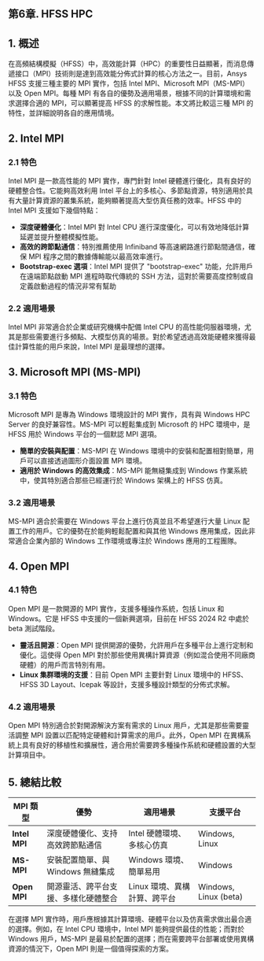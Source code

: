 第6章. HFSS HPC
---
## 1. 概述

在高頻結構模擬（HFSS）中，高效能計算（HPC）的重要性日益顯著，而消息傳遞接口（MPI）技術則是達到高效能分佈式計算的核心方法之一。目前，Ansys HFSS 支援三種主要的 MPI 實作，包括 Intel MPI、Microsoft MPI（MS-MPI）以及 Open MPI。每種 MPI 有各自的優勢及適用場景，根據不同的計算環境和需求選擇合適的 MPI，可以顯著提高 HFSS 的求解性能。本文將比較這三種 MPI 的特性，並詳細說明各自的應用情境。

## 2. Intel MPI

### 2.1 特色
Intel MPI 是一款高性能的 MPI 實作，專門針對 Intel 硬體進行優化，具有良好的硬體整合性。它能夠高效利用 Intel 平台上的多核心、多節點資源，特別適用於具有大量計算資源的叢集系統，能夠顯著提高大型仿真任務的效率。HFSS 中的 Intel MPI 支援如下幾個特點：

- **深度硬體優化**：Intel MPI 對 Intel CPU 進行深度優化，可以有效地降低計算延遲並提升整體模擬性能。
- **高效的跨節點通信**：特別推薦使用 Infiniband 等高速網路進行節點間通信，確保 MPI 程序之間的數據傳輸能以最高效率進行。
- **Bootstrap-exec 選項**：Intel MPI 提供了 "bootstrap-exec" 功能，允許用戶在遠端節點啟動 MPI 進程時取代傳統的 SSH 方法，這對於需要高度控制或自定義啟動過程的情況非常有幫助

### 2.2 適用場景
Intel MPI 非常適合於企業或研究機構中配備 Intel CPU 的高性能伺服器環境，尤其是那些需要進行多頻點、大模型仿真的場景。對於希望透過高效能硬體來獲得最佳計算性能的用戶來說，Intel MPI 是最理想的選擇。

## 3. Microsoft MPI (MS-MPI)

### 3.1 特色
Microsoft MPI 是專為 Windows 環境設計的 MPI 實作，具有與 Windows HPC Server 的良好兼容性。MS-MPI 可以輕鬆集成到 Microsoft 的 HPC 環境中，是 HFSS 用於 Windows 平台的一個默認 MPI 選項。

- **簡單的安裝與配置**：MS-MPI 在 Windows 環境中的安裝和配置相對簡單，用戶可以直接透過圖形介面設置 MPI 環境。
- **適用於 Windows 的高效集成**：MS-MPI 能無縫集成到 Windows 作業系統中，使其特別適合那些已經運行於 Windows 架構上的 HFSS 仿真。

### 3.2 適用場景
MS-MPI 適合於需要在 Windows 平台上進行仿真並且不希望進行大量 Linux 配置工作的用戶。它的優勢在於能夠輕鬆配置和與其他 Windows 應用集成，因此非常適合企業內部的 Windows 工作環境或專注於 Windows 應用的工程團隊。

## 4. Open MPI

### 4.1 特色
Open MPI 是一款開源的 MPI 實作，支援多種操作系統，包括 Linux 和 Windows。它是 HFSS 中支援的一個新興選項，目前在 HFSS 2024 R2 中處於 beta 測試階段。

- **靈活且開源**：Open MPI 提供開源的優勢，允許用戶在多種平台上進行定制和優化。這使得 Open MPI 對於那些使用異構計算資源（例如混合使用不同廠商硬體）的用戶而言特別有用。
- **Linux 集群環境的支援**：目前 Open MPI 主要針對 Linux 環境中的 HFSS、HFSS 3D Layout、Icepak 等設計，支援多種設計類型的分佈式求解。

### 4.2 適用場景
Open MPI 特別適合於對開源解決方案有需求的 Linux 用戶，尤其是那些需要靈活調整 MPI 設置以匹配特定硬體和計算需求的用戶。此外，Open MPI 在異構系統上具有良好的移植性和擴展性，適合用於需要跨多種操作系統和硬體設置的大型計算項目中。

## 5. 總結比較

| MPI 類型       | 優勢                                       | 適用場景                           | 支援平台           |
|----------------|-----------------------------------------|------------------------------------|--------------------|
| **Intel MPI**  | 深度硬體優化、支持高效跨節點通信         | Intel 硬體環境、多核心仿真         | Windows, Linux     |
| **MS-MPI**     | 安裝配置簡單、與 Windows 無縫集成         | Windows 環境、簡單易用              | Windows            |
| **Open MPI**   | 開源靈活、跨平台支援、多樣化硬體整合       | Linux 環境、異構計算、跨平台       | Windows, Linux (beta) |

在選擇 MPI 實作時，用戶應根據其計算環境、硬體平台以及仿真需求做出最合適的選擇。例如，在 Intel CPU 環境中，Intel MPI 能夠提供最佳的性能；而對於 Windows 用戶，MS-MPI 是最易於配置的選擇；而在需要跨平台部署或使用異構資源的情況下，Open MPI 則是一個值得探索的方案。



